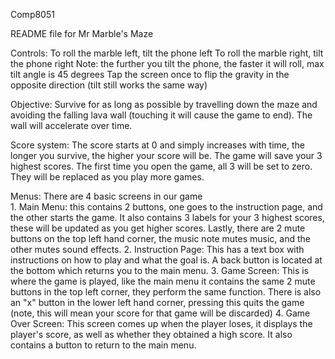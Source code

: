 Comp8051

README file for Mr Marble's Maze

Controls:
	To roll the marble left, tilt the phone left
	To roll the marble right, tilt the phone right
	Note: the further you tilt the phone, the faster it will roll, max tilt angle is 45 degrees
	Tap the screen once to flip the gravity in the opposite direction (tilt still works the same way)
	
Objective:
	Survive for as long as possible by travelling down the maze and avoiding the falling lava wall (touching it will cause the game to end).
	The wall will accelerate over time.

Score system:
	The score starts at 0 and simply increases with time, the longer you survive, the higher your score will be.
	The game will save your 3 highest scores. The first time you open the game, all 3 will be set to zero. They will be replaced as you play more games.
	
Menus:
	There are 4 basic screens in our game	
		1. Main Menu: this contains 2 buttons, one goes to the instruction page, and the other starts the game. It also contains 3 labels for your 3 highest scores, these will be updated as you get higher scores. Lastly, there are 2 mute buttons on the top left hand corner, the music note mutes music, and the other mutes sound effects.
		2. Instruction Page: This has a text box with instructions on how to play and what the goal is. A back button is located at the bottom which returns you to the main menu.
		3. Game Screen: This is where the game is played, like the main menu it contains the same 2 mute buttons in the top left corner, they perform the same function. There is also an "x" button in the lower left hand corner, pressing this quits the game (note, this will mean your score for that game will be discarded)
		4. Game Over Screen: This screen comes up when the player loses, it displays the player's score, as well as whether they obtained a high score. It also contains a button to return to the main menu.